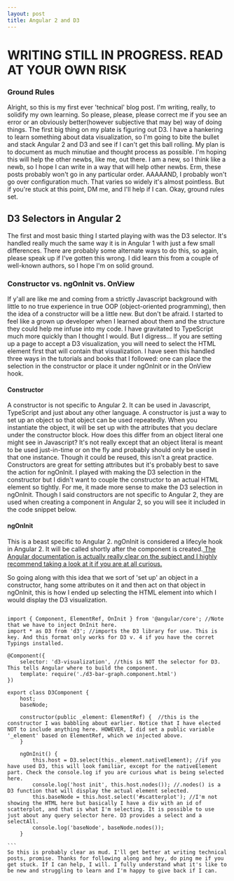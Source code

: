 ```yaml
---
layout: post
title: Angular 2 and D3
---
```

# WRITING STILL IN PROGRESS. READ AT YOUR OWN RISK

### Ground Rules
Alright, so this is my first ever 'technical' blog post. I'm writing, really, to solidify my own learning. So please, please, please correct me if you see an error or an obviously better(however subjective that may be) way of doing things.
The first big thing on my plate is figuring out D3. I have a hankering to learn something about data visualization, so I'm going to bite the bullet and stack Angular 2 and D3 and see if I can't get this ball rolling. My plan is to document as much minutiae and thought process as possible. I'm hoping this will help the other newbs, like me, out there. I am a new, so I think like a newb, so I hope I can write in a way that will help other newbs. Erm, these posts probably won't go in any particular order. AAAAAND, I probably won't go over configuration much. That varies so widely it's almost pointless. But if you're stuck at this point, DM me, and I'll help if I can. Okay, ground rules set.

## D3 Selectors in Angular 2
The first and most basic thing I started playing with was the D3 selector. It's handled really much the same way it is in Angular 1 with just a few small differences. There are probably some alternate ways to do this, so again, please speak up if I've gotten this wrong. I did learn this from a couple of well-known authors, so I hope I'm on solid ground.

### Constructor vs. ngOnInit vs. OnView
If y'all are like me and coming from a strictly Javascript background with little to no true experience in true OOP (object-oriented programming), then the idea of a constructor will be a little new. But don't be afraid. I started to feel like a grown up developer when I learned about them and the structure they could help me infuse into my code. I have gravitated to TypeScript much more quickly than I thought I would. But I digress...
If you are setting up a page to accept a D3 visualization, you will need to select the HTML element first that will contain that visualization. I have seen this handled three ways in the tutorials and books that I followed: one can place the selection in the constructor or place it under ngOnInit or in the OnView hook.
#### Constructor
A constructor is not specific to Angular 2. It can be used in Javascript, TypeScript and just about any other language. A constructor is just a way to set up an object so that object can be used repeatedly. When you instantiate the object, it will be set up with the attributes that you declare under the constructor block. How does this differ from an object literal one might see in Javascript? It's not really except that an object literal is meant to be used just-in-time or on the fly and probably should only be used in that one instance. Though it could be reused, this isn't a great practice. Constructors are great for setting attributes but it's probably best to save the action for ngOnInit. I played with making the D3 selection in the constructor but I didn't want to couple the constructor to an actual HTML element so tightly. For me, it made more sense to make the D3 selection in ngOnInit.
Though I said constructors are not specific to Angular 2, they are used when creating a component in Angular 2, so you will see it included in the code snippet below.
#### ngOnInit
This is a beast specific to Angular 2. ngOnInit is considered a lifecyle hook in Angular 2. It will be called shortly after the component is created.[ The Angular documentation is actually really clear on the subject and I highly recommend taking a look at it if you are at all curious.](https://angular.io/docs/ts/latest/guide/lifecycle-hooks.html)

So going along with this idea that we sort of 'set up' an object in a constructor, hang some attributes on it and then act on that object in ngOnInit, this is how I ended up selecting the HTML element into which I would display the D3 visualization.

````

import { Component, ElementRef, OnInit } from '@angular/core'; //Note that we have to inject OnInit here.
import * as D3 from 'd3'; //imports the D3 library for use. This is key. And this format only works for D3 v. 4 if you have the corret Typings installed.

@Component({
    selector: 'd3-visualization', //this is NOT the selector for D3. This tells Angular where to build the component.
    template: require('./d3-bar-graph.component.html')
})

export class D3Component {
    host;
    baseNode;

    constructor(public _element: ElementRef) {  //this is the constructor I was babbling about earlier. Notice that I have elected NOT to include anything here. HOWEVER, I did set a public variable '_element' based on ElementRef, which we injected above.
    }

    ngOnInit() {
        this.host = D3.select(this._element.nativeElement); //if you have used D3, this will look familiar, except for the nativeElement part. Check the console.log if you are curious what is being selected here. 
        console.log('host init', this.host.nodes()); //.nodes() is a D3 function that will display the actual element selected.
        this.baseNode = this.host.select('#scatterplot'); //I'm not showing the HTML here but basically I have a div with an id of scatterplot, and that is what I'm selecting. It is possible to use just about any query selector here. D3 provides a select and a selectAll.
        console.log('baseNode', baseNode.nodes());
    }
    
```
So this is probably clear as mud. I'll get better at writing technical posts, promise. Thanks for following along and hey, do ping me if you get stuck. If I can help, I will. I fully understand what it's like to be new and struggling to learn and I'm happy to give back if I can.
